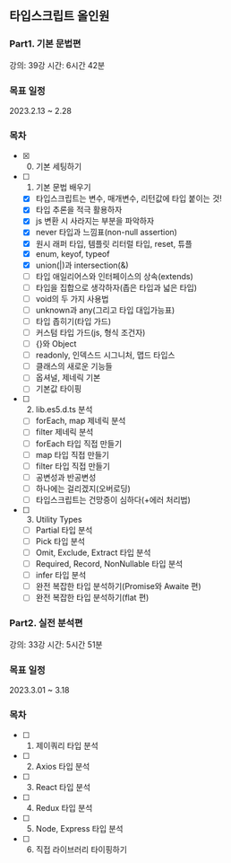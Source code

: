 ## 타입스크립트 올인원

### Part1. 기본 문법편

강의: 39강
시간: 6시간 42분

### 목표 일정

2023.2.13 ~ 2.28

### 목차

- [x] 0. 기본 세팅하기
- [ ] 1. 기본 문법 배우기
  - [x] 타입스크립트는 변수, 매개변수, 리턴값에 타입 붙이는 것!
  - [x] 타입 추론을 적극 활용하자
  - [x] js 변환 시 사라지는 부분을 파악하자
  - [x] never 타입과 느낌표(non-null assertion)
  - [x] 원시 래퍼 타입, 템플릿 리터럴 타입, reset, 튜플
  - [x] enum, keyof, typeof
  - [x] union(|)과 intersection(&)
  - [ ] 타입 애일리어스와 인터페이스의 상속(extends)
  - [ ] 타입을 집합으로 생각하자(좁은 타입과 넓은 타입)
  - [ ] void의 두 가지 사용법
  - [ ] unknown과 any(그리고 타입 대입가능표)
  - [ ] 타입 좁히기(타입 가드)
  - [ ] 커스텀 타입 가드(js, 형식 조건자)
  - [ ] {}와 Object
  - [ ] readonly, 인덱스드 시그니처, 맵드 타입스
  - [ ] 클래스의 새로운 기능들
  - [ ] 옵셔널, 제네릭 기본
  - [ ] 기본값 타이핑
- [ ] 2. lib.es5.d.ts 분석
  - [ ] forEach, map 제네릭 분석
  - [ ] filter 제네릭 분석
  - [ ] forEach 타입 직접 만들기
  - [ ] map 타입 직접 만들기
  - [ ] filter 타입 직접 만들기
  - [ ] 공변성과 반공변성
  - [ ] 하나에는 걸리겠지(오버로딩)
  - [ ] 타입스크립트는 건망증이 심하다(+에러 처리법)
- [ ] 3. Utility Types
  - [ ] Partial 타입 분석
  - [ ] Pick 타입 분석
  - [ ] Omit, Exclude, Extract 타입 분석
  - [ ] Required, Record, NonNullable 타입 분석
  - [ ] infer 타입 분석
  - [ ] 완전 복잡한 타입 분석하기(Promise와 Awaite 편)
  - [ ] 완전 복잡한 타입 분석하기(flat 편)

### Part2. 실전 분석편

강의: 33강
시간: 5시간 51분

### 목표 일정

2023.3.01 ~ 3.18

### 목차

- [ ] 1. 제이쿼리 타입 분석
- [ ] 2. Axios 타입 분석
- [ ] 3. React 타입 분석
- [ ] 4. Redux 타입 분석
- [ ] 5. Node, Express 타입 분석
- [ ] 6. 직접 라이브러리 타이핑하기
